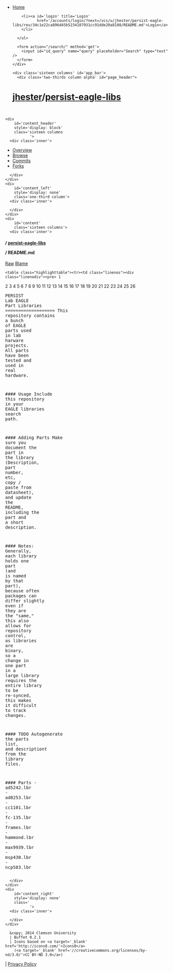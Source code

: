 <!DOCTYPE html>
<!--[if lt IE 7 ]><html class="ie ie6" lang="en"> <![endif]-->
<!--[if IE 7 ]><html class="ie ie7" lang="en"> <![endif]-->
<!--[if IE 8 ]><html class="ie ie8" lang="en"> <![endif]-->
<!--[if (gte IE 9)|!(IE)]><!--><html lang="en"> <!--<![endif]-->

<head>
  <title>/README.md | jhester/persist-eagle-libs | Buffet</title>
	<meta charset="utf-8">
  <meta http-equiv="content-type" content="text/html; charset=iso-8859-1" />
	<meta name="description" content="Buffet Resource Management System">
	<meta name="viewport" content="width=device-width, initial-scale=1, maximum-scale=1">

  <!-- Stylesheets -->
  <link rel="stylesheet" href="//code.jquery.com/ui/1.11.0/themes/smoothness/jquery-ui.css">
	<link rel="stylesheet" href="/static/base.css">
	<link rel="stylesheet" href="/static/skeleton.css">
	<link rel="stylesheet" href="/static/layout.css">
  <link rel="stylesheet" href="/static/buffet.css">
  <link rel='stylesheet' href='/static/vcs/buffet.css' />
<link rel='stylesheet' href='/static/sqldb/buffet.css' />
  
  <link rel='stylesheet' href='/static/vcs/pygments.css' />


  <script type="text/javascript" src="//code.jquery.com/jquery-1.11.0.min.js"></script>
  <script type="text/javascript" src="//code.jquery.com/ui/1.11.0/jquery-ui.min.js"></script>
  <script type="text/javascript" src="/static/core/core.js"></script>
  
  
  
  <link rel="shortcut icon" href="/static/favicon.ico" />
  

  
</head>
<body>
<div id='viewport'>
  <div class='container'>
    <div class="sixteen columns" id="site_bar">
      <ul class='imagelinks'>
        <li><a id='home' title='Home' href='/'>Home</a></li>
        
        
        <li><a id='login' title='Login'
               href='/accounts/login/?next=/vcs/u/jhester/persist-eagle-libs/rev/34c1e22ca896d45b5234107931cc91dde20a8108/README.md'>Login</a>
        </li>
        
      </ul>

      <form action="/search/" method='get'>
        <input id="id_query" name="query" placeholder="Search" type="text" />
      </form>
    </div>

    <div class='sixteen columns' id='app_bar'>
      <div class='two-thirds column alpha' id="page_header">
<h1>
  <a href='/users/jhester/'>jhester</a>/<a href='/vcs/u/jhester/persist-eagle-libs/'>persist-eagle-libs</a>
</h1>

</div>
      <div class='one-third column omega' id="app_buttons"></div>
    </div>

    
    
    

    <div
        id='content_header'
        style='display: block'
        class='sixteen columns
               '>
      <div class='inner'>
        
<ul class='resource-pager'>
  <li><a href='/vcs/u/jhester/persist-eagle-libs/'>Overview</a></li>
  <li><a href='/vcs/u/jhester/persist-eagle-libs/source/'>Browse</a></li>
  
  <li><a href='/vcs/u/jhester/persist-eagle-libs/commits/'>Commits</a></li>
  
  
  
  <li><a href='/vcs/u/jhester/persist-eagle-libs/forks/'>Forks</a></li>
  
  
</ul>

      </div>
    </div>
    <div
        id='content_left'
        style='display: none'
        class='one-third column'>
      <div class='inner'>
        
      </div>
    </div>
    <div
        id='content'
        class='sixteen columns'>
      <div class='inner'>
        
<h4>/ <a href='/vcs/u/jhester/persist-eagle-libs/source/'>persist-eagle-libs</a>


  / <strong>README.md</strong>


</h4>


<span id="browse-file-buttons">
  <a class='button' href='?raw'>Raw</a>
  <a class='button' href='/vcs/u/jhester/persist-eagle-libs/blame/34c1e22ca896d45b5234107931cc91dde20a8108//README.md'>Blame</a>
</span>

  
    <table class="highlighttable"><tr><td class="linenos"><div class="linenodiv"><pre> 1
 2
 3
 4
 5
 6
 7
 8
 9
10
11
12
13
14
15
16
17
18
19
20
21
22
23
24
25
26</pre></div></td><td class="code"><div class="highlight"><pre><span class="n">PERSIST</span> <span class="n">Lab</span> <span class="n">EAGLE</span> <span class="n">Part</span> <span class="n">Libraries</span>
<span class="o">===================</span>
<span class="n">This</span> <span class="n">repository</span> <span class="n">contains</span> <span class="n">a</span> <span class="n">bunch</span> <span class="n">of</span> <span class="n">EAGLE</span> <span class="n">parts</span> <span class="n">used</span> <span class="n">in</span> <span class="n">lab</span> <span class="n">harware</span> <span class="n">projects</span><span class="p">.</span> <span class="n">All</span> <span class="n">parts</span> <span class="n">have</span> <span class="n">been</span> <span class="n">tested</span> <span class="n">and</span> <span class="n">used</span> <span class="n">in</span> <span class="n">real</span> <span class="n">hardware</span><span class="p">.</span>

<span class="cp">#### Usage</span>
<span class="n">Include</span> <span class="n">this</span> <span class="n">repository</span> <span class="n">in</span> <span class="n">your</span> <span class="n">EAGLE</span> <span class="n">libraries</span> <span class="n">search</span> <span class="n">path</span><span class="p">.</span>

<span class="cp">#### Adding Parts</span>
<span class="n">Make</span> <span class="n">sure</span> <span class="n">you</span> <span class="n">document</span> <span class="n">the</span> <span class="n">part</span> <span class="n">in</span> <span class="n">the</span> <span class="n">library</span> <span class="p">(</span><span class="n">Description</span><span class="p">,</span> <span class="n">part</span> <span class="n">number</span><span class="p">,</span> <span class="n">etc</span><span class="p">,</span> <span class="n">copy</span> <span class="o">/</span> <span class="n">paste</span> <span class="n">from</span> <span class="n">datasheet</span><span class="p">),</span> <span class="n">and</span> <span class="n">update</span> <span class="n">the</span> <span class="n">README</span><span class="p">,</span> <span class="n">including</span> <span class="n">the</span> <span class="n">part</span> <span class="n">and</span> <span class="n">a</span> <span class="kt">short</span> <span class="n">description</span><span class="p">.</span>

<span class="cp">#### Notes:</span>
<span class="n">Generally</span><span class="p">,</span> <span class="n">each</span> <span class="n">library</span> <span class="n">holds</span> <span class="n">one</span> <span class="n">part</span> <span class="p">(</span><span class="n">and</span> <span class="n">is</span> <span class="n">named</span> <span class="n">by</span> <span class="n">that</span> <span class="n">part</span><span class="p">),</span> <span class="n">because</span> <span class="n">often</span> <span class="n">packages</span> <span class="n">can</span> <span class="n">differ</span> <span class="n">slightly</span> <span class="n">even</span> <span class="k">if</span> <span class="n">they</span> <span class="n">are</span> <span class="n">the</span> <span class="s">&quot;same,&quot;</span> <span class="n">this</span> <span class="n">also</span> <span class="n">allows</span> <span class="k">for</span> <span class="n">repository</span> <span class="n">control</span><span class="p">,</span> <span class="n">as</span> <span class="n">libraries</span> <span class="n">are</span> <span class="n">binary</span><span class="p">,</span> <span class="n">so</span> <span class="n">a</span> <span class="n">change</span> <span class="n">in</span> <span class="n">one</span> <span class="n">part</span> <span class="n">in</span> <span class="n">a</span> <span class="n">large</span> <span class="n">library</span> <span class="n">requires</span> <span class="n">the</span> <span class="n">entire</span> <span class="n">library</span> <span class="n">to</span> <span class="n">be</span> <span class="n">re</span><span class="o">-</span><span class="n">synced</span><span class="p">,</span> <span class="n">this</span> <span class="n">makes</span> <span class="n">it</span> <span class="n">difficult</span> <span class="n">to</span> <span class="n">track</span> <span class="n">changes</span><span class="p">.</span>

<span class="cp">#### TODO</span>
<span class="n">Autogenerate</span> <span class="n">the</span> <span class="n">parts</span> <span class="n">list</span><span class="p">,</span> <span class="n">and</span> <span class="n">descriptiont</span> <span class="n">from</span> <span class="n">the</span> <span class="n">library</span> <span class="n">files</span><span class="p">.</span>

<span class="cp">#### Parts</span>
<span class="o">-</span> <span class="n">ad5242</span><span class="p">.</span><span class="n">lbr</span>
<span class="o">-</span> <span class="n">ad8253</span><span class="p">.</span><span class="n">lbr</span>
<span class="o">-</span> <span class="n">cc1101</span><span class="p">.</span><span class="n">lbr</span>
<span class="o">-</span> <span class="n">fc</span><span class="o">-</span><span class="mf">135.</span><span class="n">lbr</span>
<span class="o">-</span> <span class="n">frames</span><span class="p">.</span><span class="n">lbr</span>
<span class="o">-</span> <span class="n">hammond</span><span class="p">.</span><span class="n">lbr</span>
<span class="o">-</span> <span class="n">max9939</span><span class="p">.</span><span class="n">lbr</span>
<span class="o">-</span> <span class="n">msp430</span><span class="p">.</span><span class="n">lbr</span>
<span class="o">-</span> <span class="n">ncp583</span><span class="p">.</span><span class="n">lbr</span>
</pre></div>
</td></tr></table>
  
  

      </div>
    </div>
    <div
        id='content_right'
        style='display: none'
        class='
               '>
      <div class='inner'>
        
      </div>
    </div>
    
  </div>
  <div id='footer'>
    
      
      &copy; 2014 Clemson University
      | Buffet 0.2.1
      | Icons based on <a target='_blank' href='http://icons8.com/'>Icons8</a>
        (<a target='_blank' href='//creativecommons.org/licenses/by-nd/3.0/'>CC BY-ND 3.0</a>)
      
| <a href="/static/privacy.html">Privacy Policy</a>

    
  </div>
</div>
</body>
</html>
